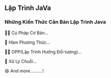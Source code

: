 ## Lập Trình JaVa

### Những Kiến Thức Căn Bản Lập Trình Java
👩‍💻 Cú Pháp Cơ Bản...

🧠 Hàm Phương Thức...

👯‍♀️ OPP(Lập Trình Hướng Đối tượng)...

🤔 Xử Lý Chuỗi...

😄 And more..........!





